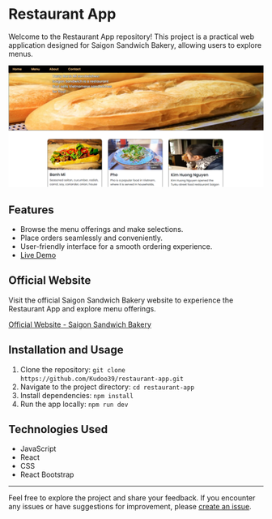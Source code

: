 # Restaurant App

Welcome to the Restaurant App repository! This project is a practical web application designed for Saigon Sandwich Bakery, allowing users to explore menus.

![Restaurant App Screenshot](src/assets/demo.png)

## Features

- Browse the menu offerings and make selections.
- Place orders seamlessly and conveniently.
- User-friendly interface for a smooth ordering experience.
- [Live Demo](https://kudoo39.github.io/restaurant-app)

## Official Website

Visit the official Saigon Sandwich Bakery website to experience the Restaurant App and explore menu offerings.

[Official Website - Saigon Sandwich Bakery](https://saigon.fi)

## Installation and Usage

1. Clone the repository: `git clone https://github.com/Kudoo39/restaurant-app.git`
2. Navigate to the project directory: `cd restaurant-app`
3. Install dependencies: `npm install`
4. Run the app locally: `npm run dev`

## Technologies Used

- JavaScript
- React
- CSS
- React Bootstrap

---

Feel free to explore the project and share your feedback. If you encounter any issues or have suggestions for improvement, please [create an issue](https://github.com/Kudoo39/restaurant-app/issues).

